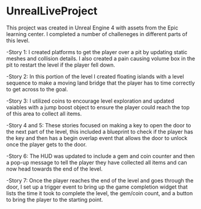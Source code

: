 # UnrealLiveProject

This project was created in Unreal Engine 4 with assets from the Epic learning center. I completed a number of challeneges in different parts of this level. 

-Story 1: I created platforms to get the player over a pit by updating static meshes and collision details. I also created a pain causing volume box in the pit to restart the level if the player fell down. 

-Story 2: In this portion of the level I created floating islands with a level sequence to make a moving land bridge that the player has to time correctly to get across to the goal. 

-Story 3: I utilized coins to encourage level exploration and updated vaiables with a jump boost object to ensure the player could reach the top of this area to collect all items. 

-Story 4 and 5: These stories focused on making a key to open the door to the next part of the level, this included a blueprint to check if the player has the key and then has a begin overlap event that allows the door to unlock once the player gets to the door.

-Story 6: The HUD was updated to include a gem and coin counter and then a pop-up message to tell the player they have collected all items and can now head towards the end of the level.

-Story 7: Once the player reaches the end of the level and goes through the door, I set up a trigger event to bring up the game completion widget that lists the time it took to complete the level, the gem/coin count, and a button to bring the player to the starting point. 
